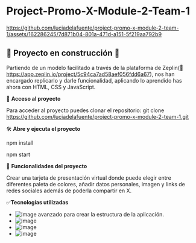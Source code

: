 # Project-Promo-X-Module-2-Team-1 

https://github.com/luciadelafuente/project-promo-x-module-2-team-1/assets/162286245/7d871b04-801a-471d-a151-5f219aa792b9

## 🚧 **Proyecto en construcción** 🚧

Partiendo de un modelo facilitado a través de la plataforma de Zeplin(🔗 https://app.zeplin.io/project/5c94ca7ad58aef056fdd6a67), nos han encargado replicarlo y darle funcionalidad, aplicando lo aprendido has ahora con HTML, CSS y JavaScript.

📁 **Acceso al proyecto**

Para acceder al proyecto puedes clonar el repositorio: git clone https://github.com/luciadelafuente/project-promo-x-module-2-team-1.git

🛠️ **Abre y ejecuta el proyecto**

npm install

npm start

🔨 **Funcionalidades del proyecto**

Crear una tarjeta de presentación virtual donde puede elegir entre diferentes paleta de colores, añadir datos personales, imagen y links de redes sociales además de poderla compartir en X.

✅**Tecnologías utilizadas**

  
 

- ![image](https://github.com/luciadelafuente/project-promo-x-module-2-team-1/assets/162286245/9f4280a4-c68e-4329-9d17-032d7c795822) avanzado para crear la estructura de la aplicación.
- ![image](https://github.com/luciadelafuente/project-promo-x-module-2-team-1/assets/162286245/425c71c8-9e17-485a-8ea0-fdbba2b73d19)
- ![image](https://github.com/luciadelafuente/project-promo-x-module-2-team-1/assets/162286245/ed3e197a-b248-4d3e-8d50-8dbf3f3a4dec)
- ![image](https://github.com/luciadelafuente/project-promo-x-module-2-team-1/assets/162286245/585c1c63-fbd4-40dd-bae0-88113d4b3162)

